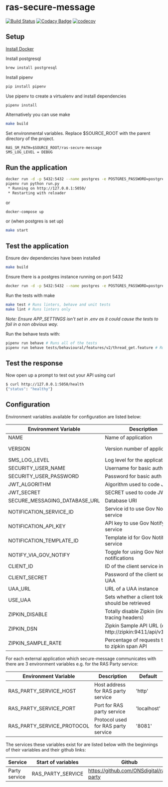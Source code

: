 # ras-secure-message
[![Build Status](https://travis-ci.org/ONSdigital/ras-secure-message.svg?branch=master)](https://travis-ci.org/ONSdigital/ras-secure-message)
[![Codacy Badge](https://api.codacy.com/project/badge/Grade/4e427a826650454d98ed74dade65a4ff)](https://www.codacy.com/app/ONSDigital/ras-secure-message)
[![codecov](https://codecov.io/gh/ONSdigital/ras-secure-message/branch/master/graph/badge.svg)](https://codecov.io/gh/ONSdigital/ras-secure-message)


## Setup

[Install Docker](https://docs.docker.com/engine/installation/)

Install postgresql
```bash
brew install postgresql
```

Install pipenv
```bash
pip install pipenv
```

Use pipenv to create a virtualenv and install dependencies
```bash
pipenv install
```

Alternatively you can use make
```bash
make build
```

Set environmental variables. Replace $SOURCE_ROOT with the parent directory of the project.

```
RAS_SM_PATH=$SOURCE_ROOT/ras-secure-message
SMS_LOG_LEVEL = DEBUG
```

Run the application
-------------------
```bash
docker run -d -p 5432:5432 --name postgres -e POSTGRES_PASSWORD=postgres -e POSTGRES_DB=postgres -d postgres
pipenv run python run.py
 * Running on http://127.0.0.1:5050/
 * Restarting with reloader
```
or
```bash
docker-compose up
```
or (when postgres is set up)
```bash
make start
```


Test the application
--------------------
Ensure dev dependencies have been installed
```bash
make build
```

Ensure there is a postgres instance running on port 5432
```bash
docker run -d -p 5432:5432 --name postgres -e POSTGRES_PASSWORD=postgres -e POSTGRES_DB=postgres -d postgres
```

Run the tests with make
```bash
make test # Runs linters, behave and unit tests
make lint # Runs linters only
```
*Note: Ensure APP_SETTINGS isn't set in .env as it could cause the tests to fail
in a non obvious way.*


Run the behave tests with:
```bash
pipenv run behave # Runs all of the tests
pipenv run behave tests/behavioural/features/v2/thread_get.feature # Runs individual feature test
```


Test the response
-----------------

Now open up a prompt to test out your API using curl
```bash
$ curl http://127.0.0.1:5050/health
{"status": "healthy"}
```

## Configuration

Environment variables available for configuration are listed below:

| Environment Variable            | Description                                                   | Default
|---------------------------------|---------------------------------------------------------------|-------------------------------
| NAME                            | Name of application                                           | 'ras-secure-message'
| VERSION                         | Version number of application                                 | '0.1.3' (manually update as application updates)
| SMS_LOG_LEVEL                   | Log level for the application                                 | 'DEBUG'
| SECURITY_USER_NAME              | Username for basic auth                                       | N/A
| SECURITY_USER_PASSWORD          | Password for basic auth                                       | N/A
| JWT_ALGORITHM                   | Algorithm used to code JWT                                    | 'HS256'
| JWT_SECRET                      | SECRET used to code JWT                                       | N/A
| SECURE_MESSAGING_DATABASE_URL   | Database URI                                                  | postgresql://postgres:postgres@localhost:5432
| NOTIFICATION_SERVICE_ID         | Service id to use Gov Notify service                          | N/A
| NOTIFICATION_API_KEY            | API key to use Gov Notify service                             | N/A
| NOTIFICATION_TEMPLATE_ID        | Template id for Gov Notify service                            | N/A
| NOTIFY_VIA_GOV_NOTIFY           | Toggle for using Gov Notify for notifications                 | '1' (enable Gov Notify email notifications)
| CLIENT_ID                       | ID of the client service in UAA                               | N/A
| CLIENT_SECRET                   | Password of the client service in UAA                         | N/A
| UAA_URL                         | URL of a UAA instance                                         | N/A
| USE_UAA                         | Sets whether a client token should be retrieved               | 1
| ZIPKIN_DISABLE                  | Totally disable Zipkin (including tracing headers)            | False
| ZIPKIN_DSN                      | Zipkin Sample API URL (e.g. http://zipkin:9411/api/v1/spans)  | None
| ZIPKIN_SAMPLE_RATE              | Percentage of requests to send to zipkin span API             | 0


For each external application which secure-message communicates with there are 3 environment variables e.g. for the RAS Party service:

| Environment Variable              | Description                         | Default
|-----------------------------------|-------------------------------------|-------------------------------
| RAS_PARTY_SERVICE_HOST            | Host address for RAS party service  | 'http'
| RAS_PARTY_SERVICE_PORT            | Port for RAS party service          | 'localhost'
| RAS_PARTY_SERVICE_PROTOCOL        | Protocol used for RAS party service | '8081'

The services these variables exist for are listed below with the beginnings of their variables and their github links:

| Service                         | Start of variables          | Github
|---------------------------------|-----------------------------|-----------------------------
| Party service                   | RAS_PARTY_SERVICE           | https://github.com/ONSdigital/ras-party
